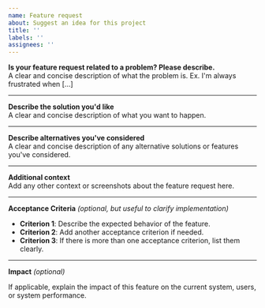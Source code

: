 ```yaml
---
name: Feature request
about: Suggest an idea for this project
title: ''
labels: ''
assignees: ''
---
```


**Is your feature request related to a problem? Please describe.**  
A clear and concise description of what the problem is. Ex. I'm always frustrated when [...]

---

**Describe the solution you'd like**  
A clear and concise description of what you want to happen.

---

**Describe alternatives you've considered**  
A clear and concise description of any alternative solutions or features you've considered.

---

**Additional context**  
Add any other context or screenshots about the feature request here.

---

**Acceptance Criteria** _(optional, but useful to clarify implementation)_  

- **Criterion 1**: Describe the expected behavior of the feature.  
- **Criterion 2**: Add another acceptance criterion if needed.  
- **Criterion 3**: If there is more than one acceptance criterion, list them clearly.

---

**Impact** _(optional)_  

If applicable, explain the impact of this feature on the current system, users, or system performance.
